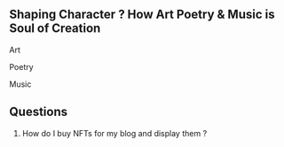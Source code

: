 


## Shaping Character ? How Art Poetry & Music is Soul of Creation


Art 


Poetry


Music

## Questions
1. How do I buy NFTs for my blog and display them ?


